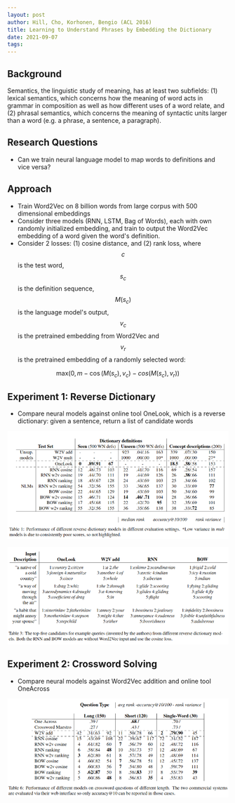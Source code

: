 ```yaml
---
layout: post
author: Hill, Cho, Korhonen, Bengio (ACL 2016)
title: Learning to Understand Phrases by Embedding the Dictionary
date: 2021-09-07
tags: 
---
```


## Background

Semantics, the linguistic study of meaning, has at least two subfields: (1) lexical semantics,
which concerns how the meaning of word acts in grammar in composition as well as how
different uses of a word relate, and (2) phrasal semantics, which concerns the meaning of syntactic units
larger than a word (e.g. a phrase, a sentence, a paragraph).

## Research Questions

- Can we train neural language model to map words to definitions and vice versa? 

## Approach

- Train Word2Vec on 8 billion words from large corpus with 500 dimensional embeddings
- Consider three models (RNN, LSTM, Bag of Words), each with own randomly initialized embedding,
  and train to output the Word2Vec embedding of a word given the word's definition. 
- Consider 2 losses: (1) cosine distance, and (2) rank loss, where $$c$$ is the test word,
  $$s_c$$ is the definition sequence, $$M(s_c)$$ is the language model's output, $$v_c$$ is the 
  pretrained embedding from Word2Vec and $$v_r$$ is the pretrained embedding of a randomly selected
  word:

$$\text{max}(0, m - \cos(M(s_c), v_c) - cos(M(s_c), v_r)) $$

## Experiment 1: Reverse Dictionary

- Compare neural models against online tool OneLook, which is a reverse dictionary: given a sentence,
  return a list of candidate words

![](hill_2016_acl_learning_to_understand_phrases/hill1.png)

![](hill_2016_acl_learning_to_understand_phrases/hill3.png)

## Experiment 2: Crossword Solving

- Compare neural models against Word2Vec addition and online tool OneAcross

![](hill_2016_acl_learning_to_understand_phrases/hill6.png)